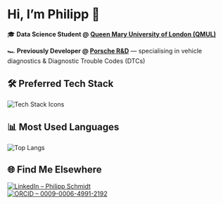 # Hi, I’m Philipp 👋

🎓 **Data Science Student @ [Queen Mary University of London (QMUL)](https://www.qmul.ac.uk)**

🏎️ **Previously Developer @ [Porsche R&D](https://github.com/porscheofficial)** — specialising in vehicle diagnostics & Diagnostic Trouble Codes (DTCs)


## 🛠️ Preferred Tech Stack

![Tech Stack Icons](https://skillicons.dev/icons?i=java,python,latex,arduino&theme=dark)



## 📊 Most Used Languages

![Top Langs](https://github-readme-stats.vercel.app/api/top-langs/?username=philippxxy&layout=compact&theme=github_dark)


## 🌐 Find Me Elsewhere

[![LinkedIn – Philipp Schmidt](https://img.shields.io/badge/LinkedIn-Philipp_Schmidt-blue?style=for-the-badge&logo=linkedin&logoColor=white)](https://www.linkedin.com/in/philipp-schmidt-industry/)  
[![ORCID – 0009-0006-4991-2192](https://img.shields.io/badge/ORCID-0009--0006--4991--2192-A6CE39?style=for-the-badge&logo=orcid&logoColor=white)](https://orcid.org/0009-0006-4991-2192)
